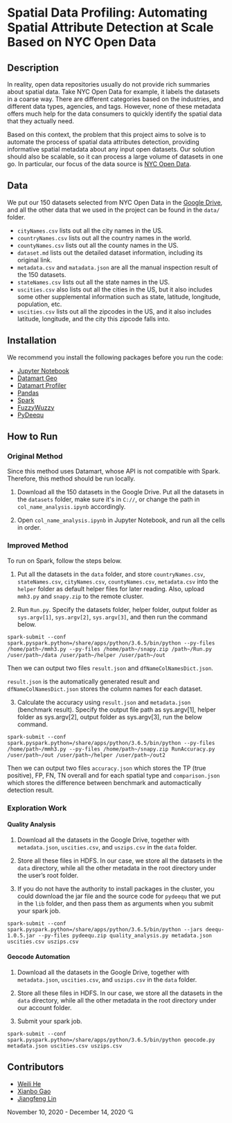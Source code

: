 # Spatial Data Profiling: Automating Spatial Attribute Detection at Scale Based on NYC Open Data

## Description

In reality, open data repositories usually do not provide rich summaries about spatial data. Take NYC Open Data for example, it labels the datasets in a coarse way. There are different categories based on the industries, and different data types, agencies, and tags. However, none of these metadata offers much help for the data consumers to quickly identify the spatial data that they actually need. 

Based on this context, the problem that this project aims to solve is to automate the process of spatial data attributes detection, providing informative spatial metadata about any input open datasets. Our solution should also be scalable, so it can process a large volume of datasets in one go. In particular, our focus of the data source is [NYC Open Data](https://opendata.cityofnewyork.us). 

## Data

We put our 150 datasets selected from NYC Open Data in the [Google Drive](https://drive.google.com/drive/folders/1M1I3q3wtPH0RBaR4RiTcopyxZxc6cQhv?usp=sharing), and all the other data that we used in the project can be found in the `data/` folder.

- `cityNames.csv` lists out all the city names in the US.
- `countryNames.csv` lists out all the country names in the world.
- `countyNames.csv` lists out all the county names in the US.
- `dataset.md` lists out the detailed dataset information, including its original link.
- `metadata.csv` and `matadata.json` are all the manual inspection result of the 150 datasets.
- `stateNames.csv` lists out all the state names in the US.
- `uscities.csv` also lists out all the cities in the US, but it also includes some other supplemental information such as state, latitude, longitude, population, etc.
- `uscities.csv` lists out all the zipcodes in the US, and it also includes latitude, longitude, and the city this zipcode falls into.

## Installation

We recommend you install the following packages before you run the code:

- [Jupyter Notebook](https://jupyter.org/install)
- [Datamart Geo](https://pypi.org/project/datamart-geo)
- [Datamart Profiler](https://pypi.org/project/datamart-profiler/) 
- [Pandas](https://github.com/pandas-dev/pandas)
- [Spark](https://github.com/apache/spark)
- [FuzzyWuzzy](https://github.com/seatgeek/fuzzywuzzy) 
- [PyDeequ](https://github.com/awslabs/python-deequ)

## How to Run

### Original Method
Since this method uses Datamart, whose API is not compatible with Spark. Therefore, this method should be run locally.

1. Download all the 150 datasets in the Google Drive. Put all the datasets in the `datasets` folder, make sure it's in `C://`, or change the path in `col_name_analysis.ipynb` accordingly.

2. Open `col_name_analysis.ipynb` in Jupyter Notebook, and run all the cells in order.

### Improved Method
To run on Spark, follow the steps below.

1. Put all the datasets in the `data` folder, and store `countryNames.csv`, `stateNames.csv`, `cityNames.csv`, `countyNames.csv`, `metadata.csv` into the `helper` folder as default helper files for later reading. Also, upload  `mmh3.py` and `snapy.zip` to the remote cluster.

2. Run `Run.py`. Specify the datasets folder, helper folder, output folder as `sys.argv[1]`, `sys.argv[2]`, `sys.argv[3]`, and then run the command below.
```shell
spark-submit --conf spark.pyspark.python=/share/apps/python/3.6.5/bin/python --py-files /home/path~/mmh3.py --py-files /home/path~/snapy.zip /path~/Run.py /user/path~/data /user/path~/helper /user/path~/out
```
Then we can output two files `result.json` and `dfNameColNamesDict.json`. 

`result.json` is the automatically generated result and `dfNameColNamesDict.json` stores the column names for each dataset.

3. Calculate the accuracy using `result.json` and `metadata.json` (benchmark result). Specify the output file path as sys.argv[1], helper folder as sys.argv[2], output folder as sys.argv[3], run the below command.
```shell
spark-submit --conf spark.pyspark.python=/share/apps/python/3.6.5/bin/python --py-files /home/path~/mmh3.py --py-files /home/path~/snapy.zip RunAccuracy.py /user/path~/out /user/path~/helper /user/path~/out2
```
Then we can output two files `accuracy.json` which stores the TP (true positive), FP, FN, TN overall and for each spatial type and `comparison.json` which stores the difference between benchmark and automactically detection result.
### Exploration Work

#### Quality Analysis

1. Download all the datasets in the Google Drive, together with `metadata.json`, `uscities.csv`, and `uszips.csv` in the `data` folder. 

2. Store all these files in HDFS. In our case, we store all the datasets in the `data` directory, while all the other metadata in the root directory under the user’s root folder.

3. If you do not have the authority to install packages in the cluster, you could download the jar file and the source code for `pydeequ` that we put in the `lib` folder, and then pass them as arguments when you submit your spark job. 

```shell
spark-submit --conf spark.pyspark.python=/share/apps/python/3.6.5/bin/python --jars deequ-1.0.5.jar --py-files pydeequ.zip quality_analysis.py metadata.json uscities.csv uszips.csv
```

#### Geocode Automation

1. Download all the datasets in the Google Drive, together with `metadata.json`, `uscities.csv`, and `uszips.csv` in the `data` folder. 

2. Store all these files in HDFS. In our case, we store all the datasets in the `data` directory, while all the other metadata in the root directory under our account folder.

3. Submit your spark job.

```shell
spark-submit --conf spark.pyspark.python=/share/apps/python/3.6.5/bin/python geocode.py metadata.json uscities.csv uszips.csv
```

## Contributors

- [Weili He](https://github.com/WeiliHe)
- [Xianbo Gao](https://github.com/gaogxb)
- [Jiangfeng Lin](https://github.com/astrob3rry)

November 10, 2020 - December 14, 2020 :cupid:
